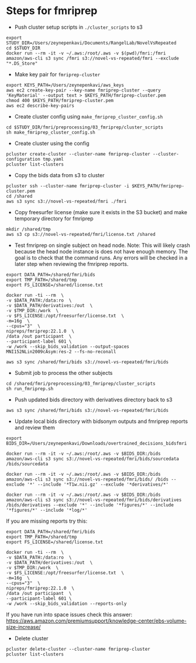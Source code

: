 # Steps for fmriprep

- Push cluster setup scripts in `./cluster_scripts` to s3

```
export STUDY_DIR=/Users/zeynepenkavi/Documents/RangelLab/NovelVsRepeated
cd $STUDY_DIR
docker run --rm -it -v ~/.aws:/root/.aws -v $(pwd)/fmri:/fmri amazon/aws-cli s3 sync /fmri s3://novel-vs-repeated/fmri --exclude "*.DS_Store"
```

- Make key pair for `fmriprep-cluster`

```
export KEYS_PATH=/Users/zeynepenkavi/aws_keys
aws ec2 create-key-pair --key-name fmriprep-cluster --query 'KeyMaterial' --output text > $KEYS_PATH/fmriprep-cluster.pem
chmod 400 $KEYS_PATH/fmriprep-cluster.pem
aws ec2 describe-key-pairs
```

- Create cluster config using `make_fmriprep_cluster_config.sh`

```
cd $STUDY_DIR/fmri/preprocessing/03_fmriprep/cluster_scripts
sh make_fmriprep_cluster_config.sh
```

- Create cluster using the config

```
pcluster create-cluster --cluster-name fmriprep-cluster --cluster-configuration tmp.yaml
pcluster list-clusters
```

- Copy the bids data from s3 to cluster

```
pcluster ssh --cluster-name fmriprep-cluster -i $KEYS_PATH/fmriprep-cluster.pem
cd /shared
aws s3 sync s3://novel-vs-repeated/fmri ./fmri
```

- Copy freesurfer license (make sure it exists in the S3 bucket) and make temporary directory for fmriprep

```
mkdir /shared/tmp
aws s3 cp s3://novel-vs-repeated/fmri/license.txt /shared
```

- Test fmriprep on single subject on head node. Note: This will likely crash because the head node instance is does not have enough memory. The goal is to check that the command runs. Any errors will be checked in a later step when reviewing the fmriprep reports.

```
export DATA_PATH=/shared/fmri/bids
export TMP_PATH=/shared/tmp
export FS_LICENSE=/shared/license.txt

docker run -ti --rm  \
-v $DATA_PATH:/data:ro  \
-v $DATA_PATH/derivatives:/out  \
-v $TMP_DIR:/work  \
-v $FS_LICENSE:/opt/freesurfer/license.txt  \
-m=16g  \
--cpus="3"  \
nipreps/fmriprep:22.1.0  \
/data /out participant  \
--participant-label 601 \
-w /work --skip_bids_validation --output-spaces MNI152NLin2009cAsym:res-2 --fs-no-reconall

aws s3 sync /shared/fmri/bids s3://novel-vs-repeated/fmri/bids
```

- Submit job to process the other subjects

```
cd /shared/fmri/preprocessing/03_fmriprep/cluster_scripts
sh run_fmriprep.sh
```

- Push updated bids directory with derivatives directory back to s3

```
aws s3 sync /shared/fmri/bids s3://novel-vs-repeated/fmri/bids
```

- Update local bids directory with bidsonym outputs and fmriprep reports and review them

```
export BIDS_DIR=/Users/zeynepenkavi/Downloads/overtrained_decisions_bidsfmri

docker run --rm -it -v ~/.aws:/root/.aws -v $BIDS_DIR:/bids amazon/aws-cli s3 sync s3://novel-vs-repeated/fmri/bids/sourcedata /bids/sourcedata

docker run --rm -it -v ~/.aws:/root/.aws -v $BIDS_DIR:/bids amazon/aws-cli s3 sync s3://novel-vs-repeated/fmri/bids/ /bids --exclude '*' --include '*T1w.nii.gz' --exclude '*derivatives/*'

docker run --rm -it -v ~/.aws:/root/.aws -v $BIDS_DIR:/bids amazon/aws-cli s3 sync s3://novel-vs-repeated/fmri/bids/derivatives /bids/derivatives --exclude '*' --include '*figures/*' --include '*figures/*' --include '*log/*'
```

If you are missing reports try this:

```
export DATA_PATH=/shared/fmri/bids
export TMP_PATH=/shared/tmp
export FS_LICENSE=/shared/license.txt

docker run -ti --rm  \
-v $DATA_PATH:/data:ro  \
-v $DATA_PATH/derivatives:/out  \
-v $TMP_DIR:/work  \
-v $FS_LICENSE:/opt/freesurfer/license.txt  \
-m=16g  \
--cpus="3"  \
nipreps/fmriprep:22.1.0  \
/data /out participant  \
--participant-label 601 \
-w /work --skip_bids_validation --reports-only
```

If you have run into space issues check this answer: https://aws.amazon.com/premiumsupport/knowledge-center/ebs-volume-size-increase/

- Delete cluster

```
pcluster delete-cluster --cluster-name fmriprep-cluster
pcluster list-clusters
```
